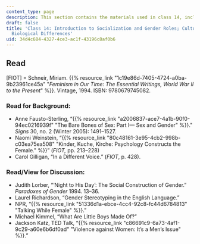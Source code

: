 ```yaml
---
content_type: page
description: This section contains the materials used in class 14, including readings.
draft: false
title: 'Class 14: Introduction to Socialization and Gender Roles; Culture Interprets
  Biological Differences'
uid: 34d4c684-4327-4ce3-ac1f-43196c8af0b6
---
```

## Read

\[FIOT\] = Schneir, Miriam. {{% resource_link "1c19e86d-7405-4724-a0ba-9b23961ce45a" "*Feminism in Our Time: The Essential Writings, World War II to the Present*" %}}. Vintage, 1994. ISBN: 9780679745082.

### **Read for Background:**

- Anne Fausto-Sterling, “{{% resource_link "a2006837-ace7-4a1b-90f0-94ec0216939f" "The Bare Bones of Sex: Part I— Sex and Gender" %}}." *Signs* 30, no. 2 (Winter 2005): 1491–1527.
- Naomi Weinstein, “{{% resource_link "80c48161-3e95-4cb2-998b-c03ea75ea508" "Kinder, Kuche, Kirche: Psychology Constructs the Female." %}}” (*FIOT,* pp. 213–228)
- Carol Gilligan, “In a Different Voice.” (*FIOT*, p. 428).

### **Read/View for Discussion:**

- Judith Lorber, “‘Night to His Day’: The Social Construction of Gender.” *Paradoxes of Gender* 1994. 13–36.
- Laurel Richardson, “Gender Stereotyping in the English Language.”
- NPR, “{{% resource_link "51336d1a-ebce-4cc4-92c8-fc44d6784813" "Talking While Female" %}}.”
- Michael Kimmel, “What Are Little Boys Made Of?”
- Jackson Katz, TED Talk, “{{% resource_link "c86691c9-6a73-4af1-9c29-a60e6b6df0ad" "Violence against Women: It’s a Men’s Issue" %}}.”